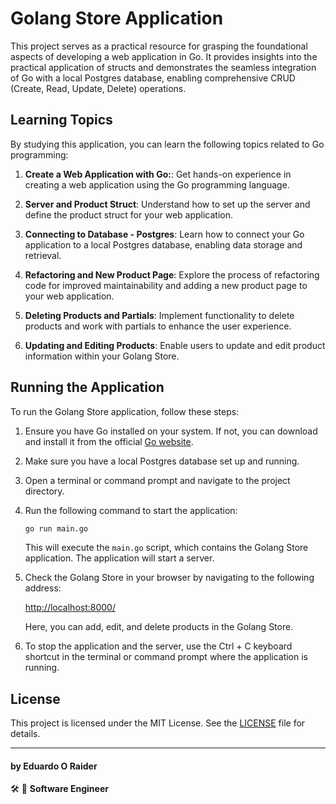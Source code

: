# Golang Store Application

This project serves as a practical resource for grasping the foundational aspects of developing a web application in Go. It provides insights into the practical application of structs and demonstrates the seamless integration of Go with a local Postgres database, enabling comprehensive CRUD (Create, Read, Update, Delete) operations.

## Learning Topics

By studying this application, you can learn the following topics related to Go programming:

1. **Create a Web Application with Go:**: Get hands-on experience in creating a web application using the Go programming language.

2. **Server and Product Struct**: Understand how to set up the server and define the product struct for your web application.

3. **Connecting to Database - Postgres**: Learn how to connect your Go application to a local Postgres database, enabling data storage and retrieval.

4. **Refactoring and New Product Page**: Explore the process of refactoring code for improved maintainability and adding a new product page to your web application.

5. **Deleting Products and Partials**: Implement functionality to delete products and work with partials to enhance the user experience.

6. **Updating and Editing Products**: Enable users to update and edit product information within your Golang Store.

## Running the Application

To run the Golang Store application, follow these steps:

1. Ensure you have Go installed on your system. If not, you can download and install it from the official [Go website](https://golang.org/dl/).

2. Make sure you have a local Postgres database set up and running.

3. Open a terminal or command prompt and navigate to the project directory.

4. Run the following command to start the application:

   ```bash
   go run main.go
   ```

   This will execute the `main.go` script, which contains the Golang Store application. The application will start a server.

5. Check the Golang Store in your browser by navigating to the following address:

   [http://localhost:8000/](http://localhost:8000/)

   Here, you can add, edit, and delete products in the Golang Store.

6. To stop the application and the server, use the Ctrl + C keyboard shortcut in the terminal or command prompt where the application is running.

## License

This project is licensed under the MIT License. See the [LICENSE](LICENSE.txt) file for details.

---

#### by Eduardo O Raider
🛠 🥋 **Software Engineer**